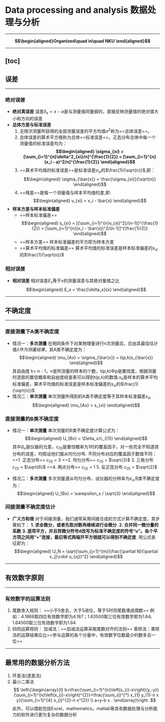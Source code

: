 # Data processing and analysis 数据处理与分析
---
**$$\begin{aligned}Organized\quad in\quad NKU \end{aligned}$$**
***
[toc]
---

## 误差

---
### 绝对误差
* **绝对真误差**
  误差$\delta_x = x -a$是与测量值同量纲的，直接反映测量值的绝对值大小和方向的误差
* **总体方差与标准误差**
  1. 无限次测量所获得的全部测量误差的平方均值$\sigma^2$称为==总体误差==。
  2. 总体误差的算术平方根称为总体==标准误差==。正态分布总体中每一个测量值的标准误差均为：
  **$$\begin{aligned} \sigma_{xi} = [\sum_{i=1}^{n}\delta^2_{xi}/n]^{\frac{1}{2}} = [\sum_{i=1}^{n}(x_i - a)^2/n]^{\frac{1}{2}} \end{aligned}$$**
  3. ==算术平均值的标准误差==是标准误差$\sigma_{xi}$的$\frac{1}{\sqrt{n}}$,即：
   $$\begin{aligned}
   \sigma_{\bar{x}} = \frac{\sigma_{xi}}{\sqrt{n}}
   \end{aligned}$$
  4. ==残差==是每一个测量值与样本平均值的差,即:
   $$\begin{aligned}
       v_{xi} = x_i - \bar{x}
   \end{aligned}$$
* **样本方差与样本标准偏差**
     * ==样本标准偏差==
     $$\begin{aligned}
         s_{xi} = [{\sum_{i=1}^{n}v_{xi}^2}/(n-1)]^{\frac{1}{2}} = [\sum_{i=1}^{n}(x_i - \bar{x})^2/(n-1)]^{\frac{1}{2}}
     \end{aligned}$$
     * ==样本方差==
     样本标准偏差的平方即为样本方差
     * ==算术平均值的标准偏差==
     算术平均值的标准误差是样本标准偏差的$s_{xi}$的$\frac{1}{\sqrt{n}}$
### 相对误差
* **相对误差**
  相对误差$E_x$等于x的测量误差与其绝对量值之比
  $$\begin{aligned}
      E_x = \frac{\delta_x}{x}
  \end{aligned}$$ 
---

## 不确定度
---
### 直接测量下A类不确定度
* 情况一：**多次测量**
  在相同条件下对某物理量进行n次测量后，应由其最佳估计值$\bar{x}作为测量结果，$其A类不确定度为：
  $$\begin{aligned}
     \mu_{Ax} =  \sigma_{\bar{x}} = t(p,k)s_{\bar{x}}
  \end{aligned}$$
  其自由度 k= n - 1，n是所测量的样本的个数，t(p,k)中p是置信度，根据测量时选取的置信概率和自由度经查表可以得到t(p,k)的数值.$s_{\bar{x}}$是样本的算术平均标准偏差，算术平均值的标准误差是样本标准偏差的$s_{xi}$的$\frac{1}{\sqrt{n}}$
* 情况二：**单次测量**
  单次测量所得到的A类不确定度等于其样本标准偏差$s_{xi}$
  $$\begin{aligned}
     \mu_{Ax} = s_{xi}
  \end{aligned}$$
### 直接测量的B类不确定度
* 情况一：**单次测量**
  单次测量的B类不确定度计算公式为：
  $$\begin{aligned}
      U_{Bx} = \Delta_x/c_{(1)}
  \end{aligned}$$
  其中$\Delta_x$是仪器的允差，$c_{(1)}$是置信概率为1时的覆盖因子，对一些完全不知道其分布的误差，均假设他们服从均匀分布.
  不同分布对应的覆盖因子数值不同：
     ==1. 正态分布==  $c_{(1)}$ = 3
     ==2. 均匀分布==  $c_{(1)}$ = $\sqrt{3}$
     3. 三角分布  $c_{(1)}$ = $\sqrt{6}$
    ==4. 两点分布==  $c_{(1)}$ = 1
     5. 反正弦分布 $c_{(1)}$ = $\sqrt{2}$

* 情况二：**多次测量**
  多次测量遵从均匀分布，设仪器的分辨率为$\varepsilon_x$,B类不确定度为：
  $$\begin{aligned} U_{Bx} = \varepsilon_x / \sqrt{3}  \end{aligned}$$

### 间接测量不确定度估计
* **广义方和根**
  对于间接测量，我们通常采用间接合成的方式计算不确定度，其步骤如下：
     **1. 求全微分，或者先取对数再继续进行全微分**.
     **2. 合并同一微分量的系数**
     **3. 逐项平方，并且将微分符号d改写为标准不确定度的符号“u”。各个平方项之间用“+”连接，最后等式两端开平方根就可以得到不确定度**.
  用公式表征即为：
  $$\begin{aligned}
     U_N = \sqrt{\sum_{j=1}^{m}(\frac{\partial N}{\partial x_j}\cdot u_{xj})^2} 
  \end{aligned}$$
---
## 有效数字原则
---
### 有效数字的运算法则
1. 尾数舍入规则：
   ==小于5舍去，大于5进位，等于5时将尾数凑成偶数==
   例如：4.1868取四位有效数字即为4.187；1.63500取三位有效数字即为1.64; 1.64500取三位有效数字即为1.64
2. 四则运算规则：
   加减法：==加减法运算采取尾数对齐的法则==
   乘除法：乘除法的运算结果应比==参与运算的各个分量中，有效数字位数最少的数多去一位==
---
## 最常用的数据分析方法
1. 环差法(逐差法)
2. 最小二乘法
$$
\left\{\begin{array}{l}
b=\frac{\sum_{i=1}^{n}\left(x_{i}-x\right)(y,-y)}{\sum_{i=1}^{n}\left(x_{i}-x\right)^{2}}=\frac{\sum_{i}^{*} x_{1} y_{1}-n x y}{\sum_{i=1}^{4} x_{i}^{2}-n x^{2}} \\
a=y-b x .
\end{array}\right.
$$
此外，可以借助包括Excel，mathematics，matlab等具有数据处理与分析能力的软件进行更为复杂的数据分析